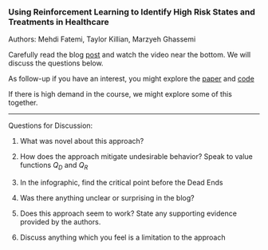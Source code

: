 ### Using Reinforcement Learning to Identify High Risk States and Treatments in Healthcare
Authors: Mehdi Fatemi, Taylor Killian, Marzyeh Ghassemi

Carefully read the blog [post](https://www.microsoft.com/en-us/research/blog/using-reinforcement-learning-to-identify-high-risk-states-and-treatments-in-healthcare/) and watch the video near the bottom. We will discuss the questions below. 

As follow-up if you have an interest, you might explore the [paper](https://papers.neurips.cc/paper_files/paper/2021/file/26405399c51ad7b13b504e74eb7c696c-Paper.pdf) and [code](https://github.com/microsoft/med-deadend)  

If there is high demand in the course, we might explore some of this together.


---

Questions for Discussion:

1) What was novel about this approach?

2) How does the approach mitigate undesirable behavior? Speak to value functions $Q_D$ and $Q_R$

3) In the infographic, find the critical point before the Dead Ends

4) Was there anything unclear or surprising in the blog?

5) Does this approach seem to work? State any supporting evidence provided by the authors.

6) Discuss anything which you feel is a limitation to the approach






